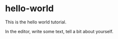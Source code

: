# hello-world
This is the hello world tutorial.

In the editor, write some text, tell a bit about yourself.
